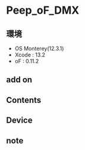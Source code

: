 # Peep_oF_DMX #

## 環境 ##
*	OS Monterey(12.3.1)
*	Xcode : 13.2
*	oF : 0.11.2

## add on ##


## Contents ##

## Device ##


## note ##






